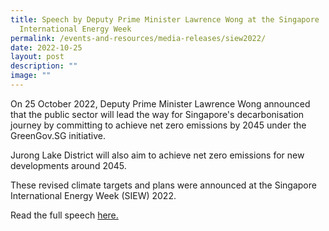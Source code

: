 ```yaml
---
title: Speech by Deputy Prime Minister Lawrence Wong at the Singapore
  International Energy Week
permalink: /events-and-resources/media-releases/siew2022/
date: 2022-10-25
layout: post
description: ""
image: ""
---
```

On 25 October 2022, Deputy Prime Minister Lawrence Wong announced that the public sector will lead the way for Singapore's decarbonisation journey by committing to achieve net zero emissions by 2045 under the GreenGov.SG initiative.

Jurong Lake District will also aim to achieve net zero emissions for new developments around 2045. 

These revised climate targets and plans were announced at the Singapore International Energy Week (SIEW) 2022.

Read the full speech [here.](https://www.pmo.gov.sg/Newsroom/DPM-Wong-at-Singapore-International-Energy-Week)